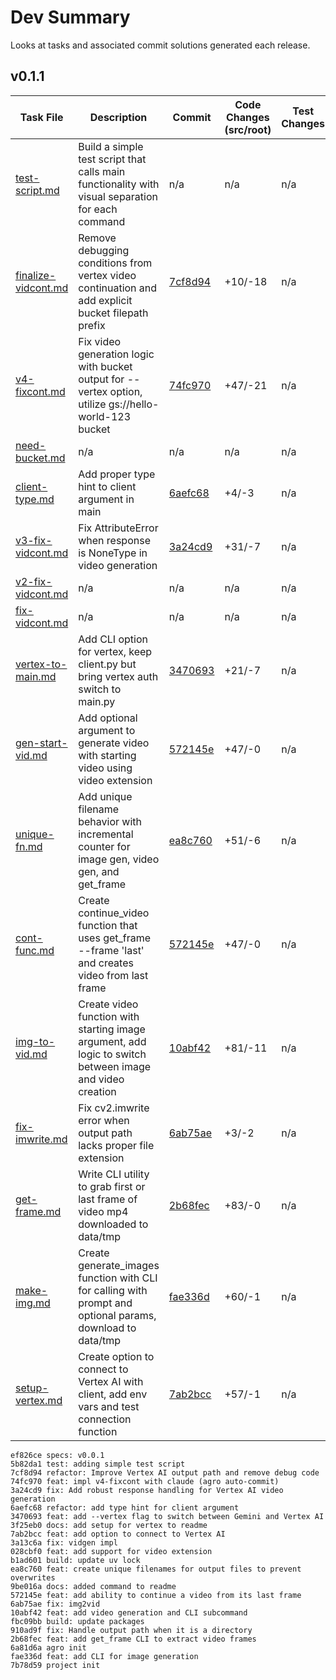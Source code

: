 # Dev Summary
Looks at tasks and associated commit solutions generated each release.

## v0.1.1

| Task File | Description | Commit | Code Changes (src/root) | Test Changes | Notes |
|-----------|-------------|--------|-------------------------|--------------|-------|
| [test-script.md](../.public-agdocs/specs/test-script.md) | Build a simple test script that calls main functionality with visual separation for each command | n/a | n/a | n/a | did this manualy, see [test-simple.sh](../test-simple.sh)|
| [finalize-vidcont.md](../.public-agdocs/specs/finalize-vidcont.md) | Remove debugging conditions from vertex video continuation and add explicit bucket filepath prefix | [7cf8d94](https://github.com/sutt/vidstr/commit/7cf8d94) | +10/-18 | n/a | |
| [v4-fixcont.md](../.public-agdocs/specs/v4-fixcont.md) | Fix video generation logic with bucket output for --vertex option, utilize gs://hello-world-123 bucket | [74fc970](https://github.com/sutt/vidstr/commit/74fc970) | +47/-21 | n/a | culmination of 4 rounds of prompting |
| [need-bucket.md](../.public-agdocs/specs/need-bucket.md) | n/a | n/a | n/a | n/a | never run; was handled elsewhere|
| [client-type.md](../.public-agdocs/specs/client-type.md) | Add proper type hint to client argument in main | [6aefc68](https://github.com/sutt/vidstr/commit/6aefc68) | +4/-3 | n/a | |
| [v3-fix-vidcont.md](../.public-agdocs/specs/v3-fix-vidcont.md) | Fix AttributeError when response is NoneType in video generation | [3a24cd9](https://github.com/sutt/vidstr/commit/3a24cd9) | +31/-7 | n/a | adding debugging statements to fix v2 |
| [v2-fix-vidcont.md](../.public-agdocs/specs/v2-fix-vidcont.md) | n/a | n/a | n/a | n/a | debugging off previous task; rolled into next |
| [fix-vidcont.md](../../.public-agdocs/specs/fix-vidcont.md) | n/a | n/a | n/a | n/a | |
| [vertex-to-main.md](../.public-agdocs/specs/vertex-to-main.md) | Add CLI option for vertex, keep client.py but bring vertex auth switch to main.py | [3470693](https://github.com/sutt/vidstr/commit/3470693) | +21/-7 | n/a | |
| [gen-start-vid.md](../.public-agdocs/specs/gen-start-vid.md) | Add optional argument to generate video with starting video using video extension | [572145e](https://github.com/sutt/vidstr/commit/572145e) | +47/-0 | n/a | |
| [unique-fn.md](../.public-agdocs/specs/unique-fn.md) | Add unique filename behavior with incremental counter for image gen, video gen, and get_frame | [ea8c760](https://github.com/sutt/vidstr/commit/ea8c760) | +51/-6 | n/a | |
| [cont-func.md](../.public-agdocs/specs/cont-func.md) | Create continue_video function that uses get_frame --frame 'last' and creates video from last frame | [572145e](https://github.com/sutt/vidstr/commit/572145e) | +47/-0 | n/a | |
| [img-to-vid.md](../.public-agdocs/specs/img-to-vid.md) | Create video function with starting image argument, add logic to switch between image and video creation | [10abf42](https://github.com/sutt/vidstr/commit/10abf42) | +81/-11 | n/a | |
| [fix-imwrite.md](../.public-agdocs/specs/fix-imwrite.md) | Fix cv2.imwrite error when output path lacks proper file extension | [6ab75ae](https://github.com/sutt/vidstr/commit/6ab75ae) | +3/-2 | n/a | |
| [get-frame.md](../.public-agdocs/specs/get-frame.md) | Write CLI utility to grab first or last frame of video mp4 downloaded to data/tmp | [2b68fec](https://github.com/sutt/vidstr/commit/2b68fec) | +83/-0 | n/a | nice speedup here |
| [make-img.md](../.public-agdocs/specs/make-img.md) | Create generate_images function with CLI for calling with prompt and optional params, download to data/tmp | [fae336d](https://github.com/sutt/vidstr/commit/fae336d) | +60/-1 | n/a | |
| [setup-vertex.md](../.public-agdocs/specs/setup-vertex.md) | Create option to connect to Vertex AI with client, add env vars and test connection function | [7ab2bcc](https://github.com/sutt/vidstr/commit/7ab2bcc) | +57/-1 | n/a | did not integrate to main functionality, needed for `gen_vid(continue_vid=vid)` functionality|

```
ef826ce specs: v0.0.1
5b82da1 test: adding simple test script
7cf8d94 refactor: Improve Vertex AI output path and remove debug code
74fc970 feat: impl v4-fixcont with claude (agro auto-commit)
3a24cd9 fix: Add robust response handling for Vertex AI video generation
6aefc68 refactor: add type hint for client argument
3470693 feat: add --vertex flag to switch between Gemini and Vertex AI
3f25eb0 docs: add setup for vertex to readme
7ab2bcc feat: add option to connect to Vertex AI
3a13c6a fix: vidgen impl
028cbf0 feat: add support for video extension
b1ad601 build: update uv lock
ea8c760 feat: create unique filenames for output files to prevent overwrites
9be016a docs: added command to readme
572145e feat: add ability to continue a video from its last frame
6ab75ae fix: img2vid
10abf42 feat: add video generation and CLI subcommand
fbc09bb build: update packages
910ad9f fix: Handle output path when it is a directory
2b68fec feat: add get_frame CLI to extract video frames
6a81d6a agro init
fae336d feat: add CLI for image generation
7b78d59 project init
```